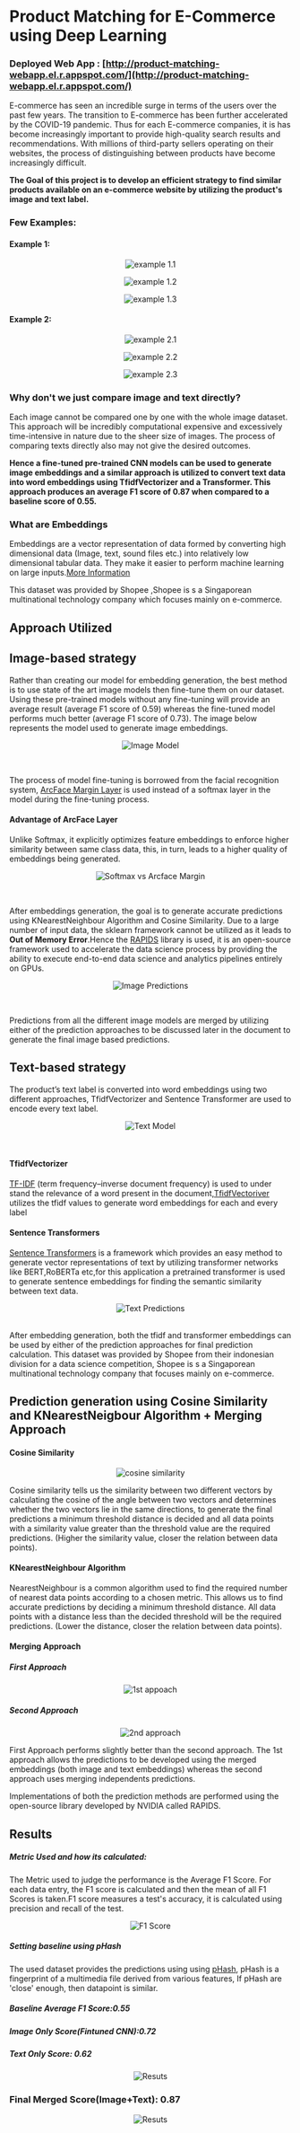 # Product Matching for E-Commerce using Deep Learning 

### Deployed Web App : [http://product-matching-webapp.el.r.appspot.com/](http://product-matching-webapp.el.r.appspot.com/)

E-commerce has seen an incredible surge in terms of the users over the past few years. The transition to E-commerce has been further accelerated by the COVID-19 pandemic. Thus for each E-commerce companies, it is has become increasingly important to provide high-quality search results and recommendations. With millions of third-party sellers operating on their websites, the process of distinguishing between products have become increasingly difficult.

**The Goal of this project is to develop an efficient strategy to find similar products available on an e-commerce website by utilizing the product's image and text label.**

### Few Examples:
#### Example 1:
<p align="center"> <img src="https://github.com/harsh-miv/Product-Matching-using-Deep-Learning/blob/master/Diagrams%20and%20Images/example_1_1.png" alt="example 1.1"> </p>
<p align="center"> <img src="https://github.com/harsh-miv/Product-Matching-using-Deep-Learning/blob/master/Diagrams%20and%20Images/example_1_2.png" alt="example 1.2"> </p>
<p align="center"> <img src="https://github.com/harsh-miv/Product-Matching-using-Deep-Learning/blob/master/Diagrams%20and%20Images/example_1_3.png" alt="example 1.3"> </p>

#### Example 2:
<p align="center"> <img src="https://github.com/harsh-miv/Product-Matching-using-Deep-Learning/blob/master/Diagrams%20and%20Images/example_2_1.png" alt="example 2.1"> </p>
<p align="center"> <img src="https://github.com/harsh-miv/Product-Matching-using-Deep-Learning/blob/master/Diagrams%20and%20Images/example_2_2.png" alt="example 2.2"> </p>
<p align="center"> <img src="https://github.com/harsh-miv/Product-Matching-using-Deep-Learning/blob/master/Diagrams%20and%20Images/example_2_3.png" alt="example 2.3"> </p>


### Why don't we just compare image and text directly?
Each image cannot be compared one by one with the whole image dataset. This approach will be incredibly computational expensive and excessively time-intensive in nature due to the sheer size of images. The process of comparing texts directly also may not give the desired outcomes.

**Hence a fine-tuned pre-trained CNN models can be used to generate image embeddings and a similar approach is utilized to convert text data into word embeddings using TfidfVectorizer and a Transformer. This approach produces an average F1 score of 0.87 when compared to a baseline score of 0.55.**


### What are Embeddings
Embeddings are a vector representation of data formed by converting high dimensional data (Image, text, sound files etc.) into relatively low dimensional tabular data. They make it easier to perform machine learning on large inputs.[More Information](https://developers.google.com/machine-learning/crash-course/embeddings/video-lecture#:~:text=An%20embedding%20is%20a%20relatively,like%20sparse%20vectors%20representing%20words.&text=An%20embedding%20can%20be%20learned%20and%20reused%20across%20models.)

This dataset was provided by Shopee ,Shopee is s a Singaporean multinational technology company which focuses mainly on e-commerce.


## Approach Utilized
## Image-based strategy
Rather than creating our model for embedding generation, the best method is to use state of the art image models then fine-tune them on our dataset. Using these pre-trained models without any fine-tuning will provide an average result (average F1 score of 0.59) whereas the fine-tuned model performs much better (average F1 score of 0.73). The image below represents the model used to generate image embeddings.
 <br/>
<p align="center"> <img src="https://github.com/harsh-miv/Product-Matching-using-Deep-Learning/blob/master/Diagrams%20and%20Images/shopee%20Image%20model.png" alt="Image Model"> </p>
 <br/>

The process of model fine-tuning is borrowed from the facial recognition system, [ArcFace Margin Layer](https://arxiv.org/abs/1801.07698) is used instead of a softmax layer in the model during the fine-tuning process.


#### Advantage of ArcFace Layer
Unlike Softmax, it explicitly optimizes feature embeddings to enforce higher similarity between same class data, this, in turn, leads to a higher quality of embeddings being generated.
<br />
<p align="center"> <img src="https://github.com/harsh-miv/Product-Matching-using-Deep-Learning/blob/master/Diagrams%20and%20Images/ArcFace%20vs%20Softmax.png" alt="Softmax vs Arcface Margin"> </p>
 <br/>

After embeddings generation, the goal is to generate accurate predictions using KNearestNeighbour Algorithm and Cosine Similarity. Due to a large number of input data, the sklearn framework cannot be utilized as it leads to **Out of Memory Error**.Hence the [RAPIDS](https://rapids.ai/index.html)  library is used, it is an open-source framework used to accelerate the data science process by providing the ability to execute end-to-end data science and analytics pipelines entirely on GPUs.
 <br/>
<p align="center"> <img src="https://github.com/harsh-miv/Product-Matching-using-Deep-Learning/blob/master/Diagrams%20and%20Images/Image%20Prediction.png"  alt="Image Predictions"> </p>
 <br/>

Predictions from all the different image models are merged by utilizing either of the prediction approaches to be discussed later in the document to generate the final image based predictions.


## Text-based strategy
The product’s text label is converted into word embeddings using two different approaches, TfidfVectorizer and Sentence Transformer are used to encode every text label.
<br/>
<p align="center"> <img src="https://github.com/harsh-miv/Product-Matching-using-Deep-Learning/blob/master/Diagrams%20and%20Images/shopee%20text%20model.png" alt="Text Model"> </p>
 <br/>
 
#### TfidfVectorizer
[TF-IDF](https://monkeylearn.com/blog/what-is-tf-idf/#:~:text=TF%2DIDF%20is%20a%20statistical,across%20a%20set%20of%20documents.) (term frequency–inverse document frequency) is used to under stand the relevance of a word present in the document,[TfidfVectoriver](https://medium.com/@cmukesh8688/tf-idf-vectorizer-scikit-learn-dbc0244a911a) utilizes the tfidf values to generate word embeddings for each and every label

#### Sentence Transformers
[Sentence Transformers](https://github.com/UKPLab/sentence-transformers) is a framework which provides an easy method to generate vector representations of text by utilizing transformer networks like BERT,RoBERTa etc,for this application a pretrained transformer is used to generate sentence embeddings for finding the semantic similarity between text data.


<p align="center"> <img src="https://github.com/harsh-miv/Product-Matching-using-Deep-Learning/blob/master/Diagrams%20and%20Images/text%20predictions.png"  alt="Text Predictions"> </p>

<br/>
After embedding generation, both the tfidf and transformer embeddings can be used by either of the prediction approaches for final prediction calculation.
This dataset was provided by Shopee from their indonesian division for a data science competition, Shopee is s a Singaporean multinational technology company that focuses mainly on e-commerce.


## Prediction generation using Cosine Similarity and KNearestNeigbour Algorithm + Merging Approach
#### Cosine Similarity
<p align="center"> <img src="https://github.com/harsh-miv/Product-Matching-using-Deep-Learning/blob/master/Diagrams%20and%20Images/cosine_similarity_2.png" alt="cosine similarity"></p>
Cosine similarity tells us the similarity between two different vectors by calculating the cosine of the angle between two vectors and determines whether the two vectors lie in the same directions, to generate the final predictions a minimum threshold distance is decided and all data points with a similarity value greater than the threshold value are the required predictions. (Higher the similarity value, closer the relation between data points).

#### KNearestNeighbour Algorithm
NearestNeighbour is a common algorithm used to find the required number of nearest data points according to a chosen metric. This allows us to find accurate predictions by deciding a minimum threshold distance. All data points with a distance less than the decided threshold will be the required predictions. (Lower the distance, closer the relation between data points).
 
#### Merging Approach
##### First Approach 
<p align="center"> 
 <img src="https://github.com/harsh-miv/Product-Matching-using-Deep-Learning/blob/master/Diagrams%20and%20Images/prediction%20approach%201.png" alt="1st appoach">
</p>
 
##### Second Approach 
<p align="center"> 
 <img src="https://github.com/harsh-miv/Product-Matching-using-Deep-Learning/blob/master/Diagrams%20and%20Images/prediction%20approach%202.png" alt="2nd approach">
</p>

First Approach performs slightly better than the second approach. The 1st approach allows the predictions to be developed using the merged embeddings (both image and text embeddings) whereas the second approach uses merging independents predictions.
 
Implementations of both the prediction methods are performed using the open-source library developed by NVIDIA called RAPIDS.

## Results
##### Metric Used and how its calculated:
The Metric used to judge the performance is the Average F1 Score. For each data entry, the F1 score is calculated and then the mean of all F1 Scores is taken.F1 score measures a test's accuracy, it is calculated using precision and recall of the test.
<p align="center"> 
 <img src="https://github.com/harsh-miv/Product-Matching-using-Deep-Learning/blob/master/Diagrams%20and%20Images/f1_score.svg" alt="F1 Score">
</p>

##### Setting baseline using pHash

The used dataset provides the predictions using using [pHash](https://www.phash.org), pHash is a fingerprint of a multimedia file derived from various features, If pHash are 'close' enough, then datapoint is similar.
##### Baseline Average F1 Score:0.55
##### Image Only Score(Fintuned CNN):0.72
##### Text Only Score: 0.62
<p align="center"> 
 <img src="https://github.com/harsh-miv/Product-Matching-using-Deep-Learning/blob/master/Diagrams%20and%20Images/result%20new%201.png" alt="Resuts">
</p>


### Final Merged Score(Image+Text): 0.87
<p align="center"> 
 <img src="https://github.com/harsh-miv/Product-Matching-using-Deep-Learning/blob/master/Diagrams%20and%20Images/result%20new%202.png" alt="Resuts">
</p>



